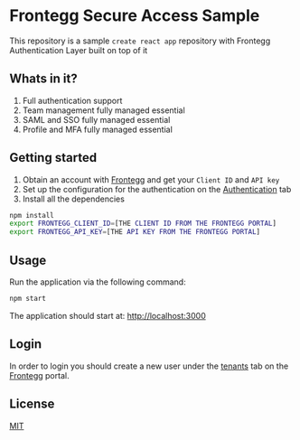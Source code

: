 # Frontegg Secure Access Sample

This repository is a sample ```create react app``` repository with Frontegg Authentication Layer built on top of it

## Whats in it?
1. Full authentication support
2. Team management fully managed essential
3. SAML and SSO fully managed essential
4. Profile and MFA fully managed essential

## Getting started

1. Obtain an account with [Frontegg](https://portal.frontegg.com) and get your ```Client ID``` and ```API key```
2. Set up the configuration for the authentication on the [Authentication](https://portal.frontegg.com/secure/authentication/general) tab
3. Install all the dependencies

```bash
npm install
export FRONTEGG_CLIENT_ID=[THE CLIENT ID FROM THE FRONTEGG PORTAL]
export FRONTEGG_API_KEY=[THE API KEY FROM THE FRONTEGG PORTAL]
```

## Usage

Run the application via the following command:

```bash
npm start
```

The application should start at: [http://localhost:3000](http://localhost:3000)

## Login

In order to login you should create a new user under the [tenants](https://portal.frontegg.com/secure/tenants/overview) tab on the [Frontegg](https://portal.frontegg.com) portal.

## License
[MIT](https://choosealicense.com/licenses/mit/)